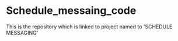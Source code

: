 # Schedule_messaing_code
This is the repository which is linked to project named to 'SCHEDULE MESSAGING'
